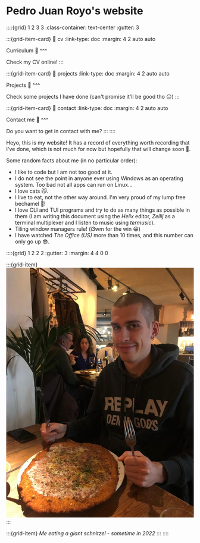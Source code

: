 # Pedro Juan Royo's website

::::{grid} 1 2 3 3 
:class-container: text-center 
:gutter: 3

:::{grid-item-card} 
:link: cv 
:link-type: doc 
:margin: 4 2 auto auto

Curriculum 📝
^^^

Check my CV online!
:::

:::{grid-item-card} 
:link: projects
:link-type: doc 
:margin: 4 2 auto auto

Projects 🔨
^^^

Check some projects I have done (can't promise it'll be good tho 😐)
:::

:::{grid-item-card} 
:link: contact
:link-type: doc 
:margin: 4 2 auto auto

Contact me 📨
^^^

Do you want to get in contact with me?
:::
::::

Heyo, this is my website! It has a record of everything worth recording that I've done, which is not much for now but hopefully that will change soon 🤡.

Some random facts about me (in no particular order):

- I like to code but I am not too good at it.
- I do not see the point in anyone ever using Windows as an operating system. Too bad not all apps can run on Linux...
- I love cats 😼.
- I live to eat, not the other way around. I'm very proud of my lump free bechamel 🤤!
- I love CLI and TUI programs and try to do as many things as possible in them (I am writing this document using the *Helix* editor, *Zellij* as a terminal multiplexer and I listen to music using *termusic*).
- Tiling window managers rule! (i3wm for the win 😁)
- I have watched *The Office (US)* more than 10 times, and this number can only go up 😎.

::::{grid} 1 2 2 2
:gutter: 3
:margin: 4 4 0 0

:::{grid-item}
![my pic](../imgs/my_pic.jpeg)
:::

:::{grid-item}
*Me eating a giant schnitzel - sometime in 2022*
:::
::::
